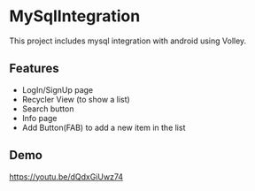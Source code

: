 
# MySqlIntegration

This project includes mysql integration with android using Volley.



## Features
- LogIn/SignUp page
- Recycler View (to show a list)
- Search button
- Info page
- Add Button(FAB) to add a new item in the list 


## Demo

https://youtu.be/dQdxGiUwz74

